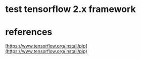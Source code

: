 # test tensorflow 2.x framework

# references

[https://www.tensorflow.org/install/pip](https://www.tensorflow.org/install/pip)